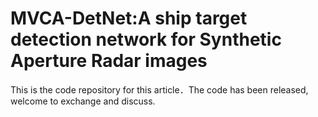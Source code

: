 # MVCA-DetNet:A ship target detection network for Synthetic Aperture Radar images
This is the code repository for this article．The code has been released, welcome to exchange and discuss.
